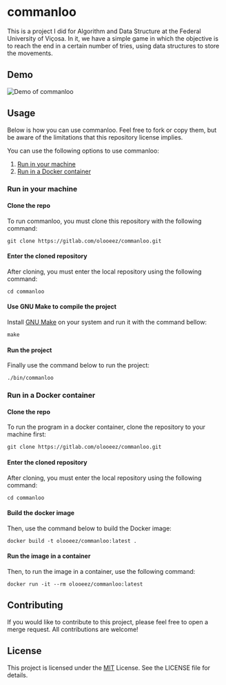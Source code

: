 # commanloo

This is a project I did for Algorithm and Data Structure at the Federal University of Viçosa. In it, we have a simple game in which the objective is to reach the end in a certain number of tries, using data structures to store the movements.

## Demo

![Demo of commanloo](https://gitlab.com/olooeez/commanloo/-/raw/main/img/demo.png)

## Usage

Below is how you can use commanloo. Feel free to fork or copy them, but be aware of the limitations that this repository license implies.

You can use the following options to use commanloo:

1. [Run in your machine](#run-in-your-machine)
2. [Run in a Docker container](#run-in-a-docker-container)

### Run in your machine

#### Clone the repo

To run commanloo, you must clone this repository with the following command:

```
git clone https://gitlab.com/olooeez/commanloo.git
```

#### Enter the cloned repository

After cloning, you must enter the local repository using the following command:

```
cd commanloo
```

#### Use GNU Make to compile the project

Install [GNU Make](https://gnu.org/software/make) on your system and run it with the command bellow:

```
make
```

#### Run the project

Finally use the command below to run the project:

```
./bin/commanloo
```

### Run in a Docker container

#### Clone the repo

To run the program in a docker container, clone the repository to your machine first:

```
git clone https://gitlab.com/olooeez/commanloo.git
```

#### Enter the cloned repository

After cloning, you must enter the local repository using the following command:

```
cd commanloo
```

#### Build the docker image

Then, use the command below to build the Docker image:

```
docker build -t olooeez/commanloo:latest .
```

#### Run the image in a container

Then, to run the image in a container, use the following command:

```
docker run -it --rm olooeez/commanloo:latest
```

## Contributing

If you would like to contribute to this project, please feel free to open a merge request. All contributions are welcome!

## License

This project is licensed under the [MIT](https://gitlab.com/olooeez/commanloo/-/blob/main/LICENSE) License. See the LICENSE file for details.
